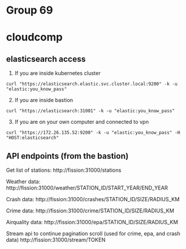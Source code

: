 # Group 69

# cloudcomp

## elasticsearch access
1. If you are inside kubernetes cluster
```
curl "https://elasticsearch.elastic.svc.cluster.local:9200" -k -u "elastic:you_know_pass"
```
2. If you are inside bastion
```
curl "https://elasticsearch:31001" -k -u "elastic:you_know_pass"
```
3. If you are on your own computer and connected to vpn
```
curl "https://172.26.135.52:9200" -k -u "elastic:you_know_pass" -H "HOST:elasticsearch"
```

## API endpoints (from the bastion)

Get list of stations:
http://fission:31000/stations

Weather data:
http://fission:31000/weather/STATION_ID/START_YEAR/END_YEAR 

Crash data:
http://fission:31000/crashes/STATION_ID/SIZE/RADIUS_KM

Crime data:
http://fission:31000/crime/STATION_ID/SIZE/RADIUS_KM

Airquality data:
http://fission:31000/epa/STATION_ID/SIZE/RADIUS_KM

Stream api to continue pagination scroll (used for crime, epa, and crash data)
http://fission:31000/stream/TOKEN